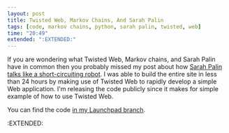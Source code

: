 ```yaml
---
layout: post
title: Twisted Web, Markov Chains, And Sarah Palin
tags: [code, markov chains, python, sarah palin, twisted, web]
time: "20:49"
extended: ":EXTENDED:"
---
```


If you are wondering what Twisted Web, Markov chains, and Sarah Palin have in common then you probably missed my post about how [Sarah Palin talks like a short-circuiting robot](http://metajack.im/2008/09/26/sarah-palin-talks-like-a-short-circuiting-robot/).  I was able to build the entire site in less than 24 hours by making use of Twisted Web to rapidly develop a simple Web application.  I'm releasing the code publicly since it makes for simple example of how to use Twisted Web.

You can find the code [in my Launchpad branch](https://code.launchpad.net/~metajack/+junk/interview).

:EXTENDED:


